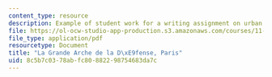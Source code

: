 ```yaml
---
content_type: resource
description: Example of student work for a writing assignment on urban design politics.
file: https://ol-ocw-studio-app-production.s3.amazonaws.com/courses/11-302j-urban-design-politics-spring-2010/8c5b7c0378abfc80882298754683da7c_MIT11_302JS10_simpson1.pdf
file_type: application/pdf
resourcetype: Document
title: "La Grande Arche de la D\xE9fense, Paris"
uid: 8c5b7c03-78ab-fc80-8822-98754683da7c
---
```


